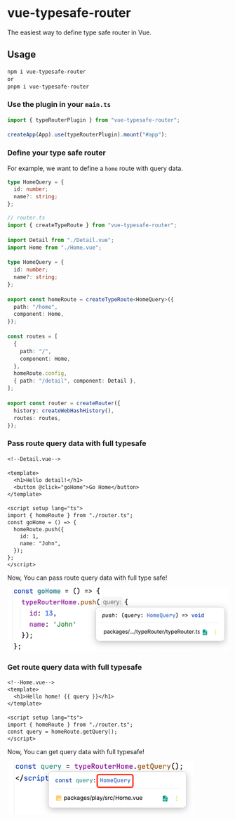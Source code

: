 # vue-typesafe-router

The easiest way to define type safe router in Vue.

## Usage

```bash
npm i vue-typesafe-router
or
pnpm i vue-typesafe-router
```

### Use the plugin in your `main.ts`

```ts
import { typeRouterPlugin } from "vue-typesafe-router";

createApp(App).use(typeRouterPlugin).mount("#app");
```

### Define your type safe router

For example, we want to define a `home` route with query data.

```ts
type HomeQuery = {
  id: number;
  name?: string;
};
```

```ts
// router.ts
import { createTypeRoute } from "vue-typesafe-router";

import Detail from "./Detail.vue";
import Home from "./Home.vue";

type HomeQuery = {
  id: number;
  name?: string;
};

export const homeRoute = createTypeRoute<HomeQuery>({
  path: "/home",
  component: Home,
});

const routes = [
  {
    path: "/",
    component: Home,
  },
  homeRoute.config,
  { path: "/detail", component: Detail },
];

export const router = createRouter({
  history: createWebHashHistory(),
  routes: routes,
});
```

### Pass route query data with full typesafe

```vue
<!--Detail.vue-->

<template>
  <h1>Hello detail!</h1>
  <button @click="goHome">Go Home</button>
</template>

<script setup lang="ts">
import { homeRoute } from "./router.ts";
const goHome = () => {
  homeRoute.push({
    id: 1,
    name: "John",
  });
};
</script>
```

Now, You can pass route query data with full type safe!

![img_1.png](./assets/img_1.png)

### Get route query data with full typesafe

```vue
<!--Home.vue-->
<template>
  <h1>Hello home! {{ query }}</h1>
</template>

<script setup lang="ts">
import { homeRoute } from "./router.ts";
const query = homeRoute.getQuery();
</script>
```

Now, You can get query data with full typesafe!

![img.png](./assets/img.png)
